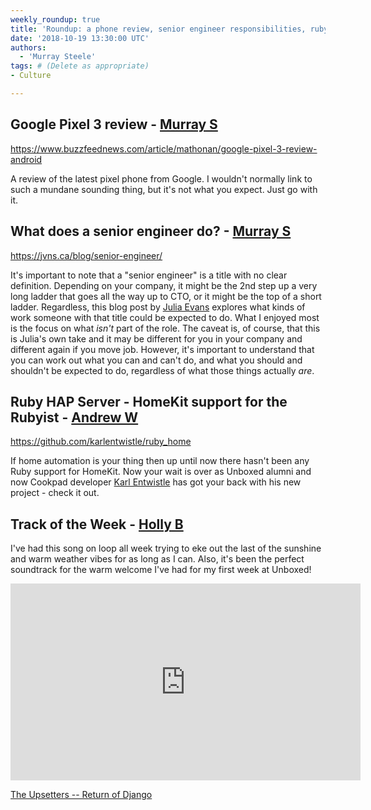 ```yaml
---
weekly_roundup: true
title: 'Roundup: a phone review, senior engineer responsibilities, ruby HomeKit'
date: '2018-10-19 13:30:00 UTC'
authors:
  - 'Murray Steele'
tags: # (Delete as appropriate)
- Culture

---
```


## Google Pixel 3 review - [Murray S](/team#murray-steele)

https://www.buzzfeednews.com/article/mathonan/google-pixel-3-review-android

A review of the latest pixel phone from Google.  I wouldn't normally link to
such a mundane sounding thing, but it's not what you expect.  Just go with it.

## What does a senior engineer do? - [Murray S](/team#murray-steele)

https://jvns.ca/blog/senior-engineer/

It's important to note that a "senior engineer" is a title with no clear
definition.  Depending on your company, it might be the 2nd step up a very long
ladder that goes all the way up to CTO, or it might be the top of a short
ladder.  Regardless, this blog post by [Julia Evans](https://twitter.com/b0rk)
explores what kinds of work someone with that title could be expected to do.
What I enjoyed most is the focus on what _isn't_ part of the role.  The caveat
is, of course, that this is Julia's own take and it may be different for you in
your company and different again if you move job.  However, it's important to
understand that you can work out what you can and can't do, and what you should
and shouldn't be expected to do, regardless of what those things actually _are_.

## Ruby HAP Server - HomeKit support for the Rubyist - [Andrew W](/team#andrew-white)

https://github.com/karlentwistle/ruby_home

If home automation is your thing then up until now there hasn't been any Ruby
support for HomeKit. Now your wait is over as Unboxed alumni and now Cookpad
developer [Karl Entwistle](https://twitter.com/karlentwistle) has got your back
with his new project - check it out.

## Track of the Week - [Holly B](/team#holly-brenan)

I've had this song on loop all week trying to eke out the last of the sunshine
and warm weather vibes for as long as I can. Also, it's been the perfect
soundtrack for the warm welcome I've had for my first week at Unboxed!

<iframe width="560" height="315" src="https://www.youtube.com/embed/ax5phXqMjCU" frameborder="0" allowfullscreen></iframe>

[The Upsetters -- Return of Django](https://www.youtube.com/watch?v=ax5phXqMjCU)
